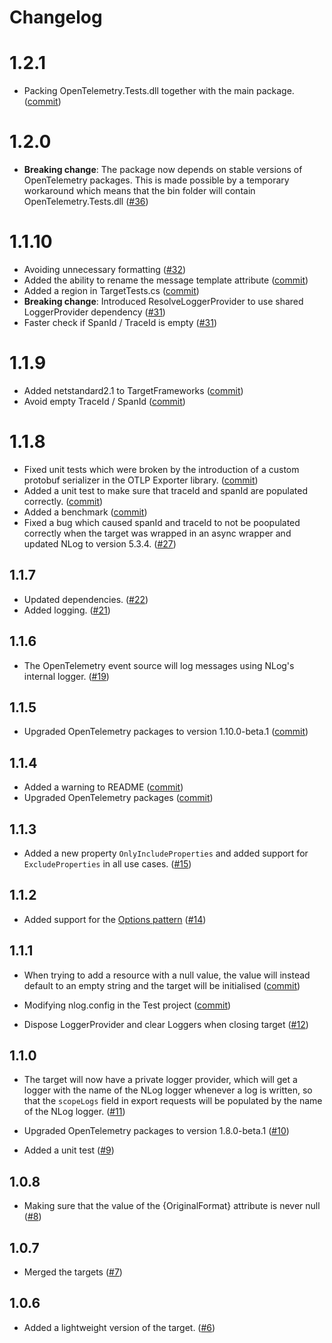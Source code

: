 ﻿# Changelog

# 1.2.1

* Packing OpenTelemetry.Tests.dll together with the main package. ([commit](https://github.com/juliuskoval/NLog.Targets.OpenTelemetryProtocol/commit/1fdaaeef9c5cde3fc3e172882f2f1f62fd5610c7))

# 1.2.0

* **Breaking change**: The package now depends on stable versions of OpenTelemetry packages.
 This is made possible by a temporary workaround which means that the bin folder will contain OpenTelemetry.Tests.dll
 ([#36](https://github.com/juliuskoval/NLog.Targets.OpenTelemetryProtocol/pull/32))


# 1.1.10

* Avoiding unnecessary formatting ([#32](https://github.com/juliuskoval/NLog.Targets.OpenTelemetryProtocol/pull/32))
* Added the ability to rename the message template attribute ([commit](https://github.com/juliuskoval/NLog.Targets.OpenTelemetryProtocol/commit/d277eafcef507753f635ad124ec523b0442b34b1))
* Added a region in TargetTests.cs ([commit](https://github.com/juliuskoval/NLog.Targets.OpenTelemetryProtocol/commit/6002af5a8ed86a13d21cb99e10a4b85461112935))
* **Breaking change**:  Introduced ResolveLoggerProvider to use shared LoggerProvider dependency ([#31](https://github.com/juliuskoval/NLog.Targets.OpenTelemetryProtocol/pull/31))
* Faster check if SpanId / TraceId is empty ([#31](https://github.com/juliuskoval/NLog.Targets.OpenTelemetryProtocol/pull/31))

# 1.1.9

* Added netstandard2.1 to TargetFrameworks ([commit](https://github.com/juliuskoval/NLog.Targets.OpenTelemetryProtocol/commit/56308607102926d97fb84a9706e40b27c6873ebe))
* Avoid empty TraceId / SpanId ([commit](https://github.com/juliuskoval/NLog.Targets.OpenTelemetryProtocol/commit/0ac72895b2b9dc23b9ccba7dcf8550054ec34e0b))


# 1.1.8

* Fixed unit tests which were broken by the introduction of a custom protobuf serializer in the OTLP Exporter library.
([commit](https://github.com/juliuskoval/NLog.Targets.OpenTelemetryProtocol/commit/cc390a3343e81f69143b351a069c20ba21c2b062))
* Added a unit test to make sure that traceId and spanId are populated correctly.
([commit](https://github.com/juliuskoval/NLog.Targets.OpenTelemetryProtocol/commit/1bf62becff8abc81c880ed38e356a8c7d0e14d7b))
* Added a benchmark ([commit](https://github.com/juliuskoval/NLog.Targets.OpenTelemetryProtocol/commit/67c219726a9c1aa80471c4d361189d6c0520f00b))
* Fixed a bug which caused spanId and traceId to not be poopulated correctly when the target was wrapped in an async wrapper
and updated NLog to version 5.3.4. ([#27](https://github.com/juliuskoval/NLog.Targets.OpenTelemetryProtocol/pull/27))

## 1.1.7
* Updated dependencies. ([#22](https://github.com/juliuskoval/NLog.Targets.OpenTelemetryProtocol/pull/22))
* Added logging. ([#21](https://github.com/juliuskoval/NLog.Targets.OpenTelemetryProtocol/pull/21))

## 1.1.6
* The OpenTelemetry event source will log messages using NLog's internal logger. ([#19](https://github.com/juliuskoval/NLog.Targets.OpenTelemetryProtocol/pull/19))

## 1.1.5
* Upgraded OpenTelemetry packages to version 1.10.0-beta.1 ([commit](https://github.com/juliuskoval/NLog.Targets.OpenTelemetryProtocol/commit/03d9ca170a5c5e3b691497ed9458c7ea89004c91))

## 1.1.4
* Added a warning to README ([commit](https://github.com/juliuskoval/NLog.Targets.OpenTelemetryProtocol/commit/f2ed0e0721e9b6575d9754232e7554e285cc2a5c))
* Upgraded OpenTelemetry packages ([commit](https://github.com/juliuskoval/NLog.Targets.OpenTelemetryProtocol/commit/8bde762ae1077dc9e5e998366097a2ae6a8a9f3b))

## 1.1.3
* Added a new property `OnlyIncludeProperties` and added support for `ExcludeProperties` in all use cases. ([#15](https://github.com/juliuskoval/NLog.Targets.OpenTelemetryProtocol/pull/15))

## 1.1.2
* Added support for the [Options pattern](https://learn.microsoft.com/en-my/dotnet/core/extensions/options)
([#14](https://github.com/juliuskoval/NLog.Targets.OpenTelemetryProtocol/pull/14))


## 1.1.1
* When trying to add a resource with a null value, the value will instead default to an empty string and the target will be initialised 
([commit](https://github.com/juliuskoval/NLog.Targets.OpenTelemetryProtocol/commit/26edf215d44ada89886a55b7ef9c5defef596d18))

* Modifying nlog.config in the Test project ([commit](https://github.com/juliuskoval/NLog.Targets.OpenTelemetryProtocol/commit/c776ff519c08d8b43efd549936fa8af51e6282f8))

* Dispose LoggerProvider and clear Loggers when closing target ([#12](https://github.com/juliuskoval/NLog.Targets.OpenTelemetryProtocol/pull/12))

## 1.1.0
* The target will now have a private logger provider, which will get a logger with the name of the NLog logger whenever a log is written, 
so that the `scopeLogs` field in export requests will be populated by the name of the NLog logger. ([#11](https://github.com/juliuskoval/NLog.Targets.OpenTelemetryProtocol/pull/11))

* Upgraded OpenTelemetry packages to version 1.8.0-beta.1 ([#10](https://github.com/juliuskoval/NLog.Targets.OpenTelemetryProtocol/pull/10))

* Added a unit test ([#9](https://github.com/juliuskoval/NLog.Targets.OpenTelemetryProtocol/pull/9))

## 1.0.8
* Making sure that the value of the \{OriginalFormat\} attribute is never null ([#8](https://github.com/juliuskoval/NLog.Targets.OpenTelemetryProtocol/pull/8))

## 1.0.7
* Merged the targets ([#7](https://github.com/juliuskoval/NLog.Targets.OpenTelemetryProtocol/pull/7))

## 1.0.6
* Added a lightweight version of the target. ([#6](https://github.com/juliuskoval/NLog.Targets.OpenTelemetryProtocol/pull/6))
